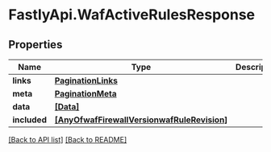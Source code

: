 # FastlyApi.WafActiveRulesResponse

## Properties

Name | Type | Description | Notes
------------ | ------------- | ------------- | -------------
**links** | [**PaginationLinks**](PaginationLinks.md) |  | [optional] 
**meta** | [**PaginationMeta**](PaginationMeta.md) |  | [optional] 
**data** | [**[Data]**](Data.md) |  | [optional] 
**included** | [**[AnyOfwafFirewallVersionwafRuleRevision]**](AnyOfwafFirewallVersionwafRuleRevision.md) |  | [optional] 



[[Back to API list]](../../README.md#endpoints) [[Back to README]](../../README.md)
